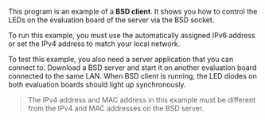 This program is an example of a **BSD client**. It shows you how to control the LEDs
on the evaluation board of the server via the BSD socket.

To run this example, you must use the automatically assigned IPv6 address or set
the IPv4 address to match your local network.

To test this example, you also need a server application that you can connect to.
Download a BSD server and start it on another evaluation board connected to 
the same LAN. When BSD client is running, the LED diodes on both evaluation boards
should light up synchronously.

>The IPv4 address and MAC address in this example must be different from the IPv4
and MAC addresses on the BSD server.

